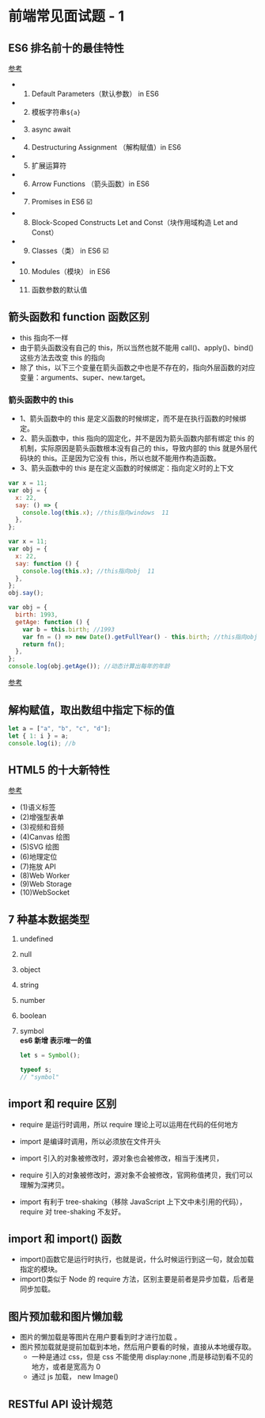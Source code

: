 # 前端常见面试题 - 1

## ES6 排名前十的最佳特性

[参考](https://blog.csdn.net/u012860063/article/details/62218564)

- 1.  Default Parameters（默认参数） in ES6
- 2.  模板字符串`${a}`
- 3.  async await
- 4.  Destructuring Assignment （解构赋值）in ES6
- 5.  扩展运算符
- 6.  Arrow Functions （箭头函数）in ES6
- 7.  Promises in ES6 ☑️
- 8.  Block-Scoped Constructs Let and Const（块作用域构造 Let and Const）
- 9.  Classes（类） in ES6 ☑️
- 10. Modules（模块） in ES6
- 11. 函数参数的默认值

## 箭头函数和 function 函数区别

- this 指向不一样
- 由于箭头函数没有自己的 this，所以当然也就不能用 call()、apply()、bind()这些方法去改变 this 的指向
- 除了 this，以下三个变量在箭头函数之中也是不存在的，指向外层函数的对应变量：arguments、super、new.target。

### 箭头函数中的 this

- 1、箭头函数中的 this 是定义函数的时候绑定，而不是在执行函数的时候绑定。
- 2、箭头函数中，this 指向的固定化，并不是因为箭头函数内部有绑定 this 的机制，实际原因是箭头函数根本没有自己的 this，导致内部的 this 就是外层代码块的 this。正是因为它没有 this，所以也就不能用作构造函数。
- 3、箭头函数中的 this 是在定义函数的时候绑定：指向定义时的上下文

```js
var x = 11;
var obj = {
  x: 22,
  say: () => {
    console.log(this.x); //this指向windows  11
  },
};
```

```js
var x = 11;
var obj = {
  x: 22,
  say: function () {
    console.log(this.x); //this指向obj  11
  },
};
obj.say();
```

```js
var obj = {
  birth: 1993,
  getAge: function () {
    var b = this.birth; //1993
    var fn = () => new Date().getFullYear() - this.birth; //this指向obj对象
    return fn();
  },
};
console.log(obj.getAge()); //动态计算出每年的年龄
```

[参考](https://blog.csdn.net/weixin_44806635/article/details/119777219)

## 解构赋值，取出数组中指定下标的值

```js
let a = ["a", "b", "c", "d"];
let { 1: i } = a;
console.log(i); //b
```

## HTML5 的十大新特性

[参考](http://www.cnblogs.com/vicky1018/p/7705223.html)

- (1)语义标签
- (2)增强型表单
- (3)视频和音频
- (4)Canvas 绘图
- (5)SVG 绘图
- (6)地理定位
- (7)拖放 API
- (8)Web Worker
- (9)Web Storage
- (10)WebSocket

## 7 种基本数据类型

1.  undefined
2.  null
3.  object
4.  string
5.  number
6.  boolean
7.  symbol  
    **es6 新增 表示唯一的值**

    ```js
    let s = Symbol();

    typeof s;
    // "symbol"
    ```

## import 和 require 区别

- require 是运行时调用，所以 require 理论上可以运用在代码的任何地方
- import 是编译时调用，所以必须放在文件开头

- import 引入的对象被修改时，源对象也会被修改，相当于浅拷贝，
- require 引入的对象被修改时，源对象不会被修改，官网称值拷贝，我们可以理解为深拷贝。
- import 有利于 tree-shaking（移除 JavaScript 上下文中未引用的代码），require 对 tree-shaking 不友好。

## import 和 import() 函数

- import()函数它是运行时执行，也就是说，什么时候运行到这一句，就会加载指定的模块。
- import()类似于 Node 的 require 方法，区别主要是前者是异步加载，后者是同步加载。

## 图片预加载和图片懒加载

- 图片的懒加载是等图片在用户要看到时才进行加载 。
- 图片预加载就是提前加载到本地，然后用户要看的时候，直接从本地缓存取。
  - 一种是通过 css，但是 css 不能使用 display:none ,而是移动到看不见的地方，或者是宽高为 0
  - 通过 js 加载， new Image()

## RESTful API 设计规范
